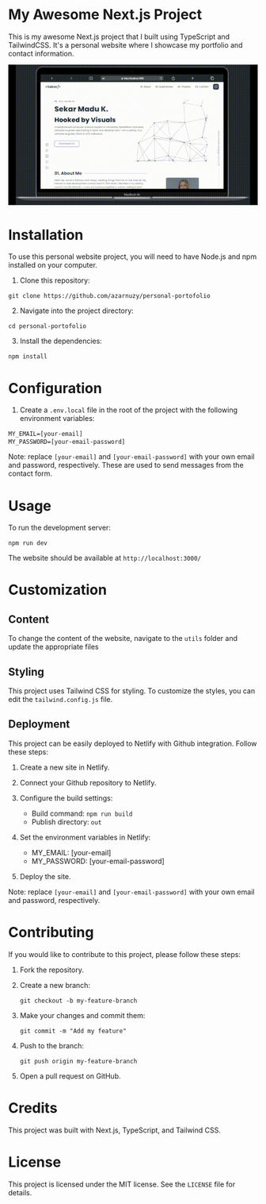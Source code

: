 # My Awesome Next.js Project

This is my awesome Next.js project that I built using TypeScript and TailwindCSS. It's a personal website where I showcase my portfolio and contact information.

![Preview of My Awesome Next.js Project](preview.gif)

# Installation

To use this personal website project, you will need to have Node.js and npm installed on your computer.

1. Clone this repository:

```
git clone https://github.com/azarnuzy/personal-portofolio
```

2. Navigate into the project directory:

```
cd personal-portofolio
```

3. Install the dependencies:

```
npm install
```

# Configuration

1. Create a `.env.local` file in the root of the project with the following environment variables:

```
MY_EMAIL=[your-email]
MY_PASSWORD=[your-email-password]
```

Note: replace `[your-email]` and `[your-email-password]` with your own email and password, respectively. These are used to send messages from the contact form.

# Usage

To run the development server:

```
npm run dev
```

The website should be available at `http://localhost:3000/`

# Customization

## Content

To change the content of the website, navigate to the `utils` folder and update the appropriate files

## Styling

This project uses Tailwind CSS for styling. To customize the styles, you can edit the `tailwind.config.js` file.

## Deployment

This project can be easily deployed to Netlify with Github integration. Follow these steps:

1. Create a new site in Netlify.
2. Connect your Github repository to Netlify.
3. Configure the build settings:

   - Build command: `npm run build`
   - Publish directory: `out`

4. Set the environment variables in Netlify:

   - MY_EMAIL: [your-email]
   - MY_PASSWORD: [your-email-password]

5. Deploy the site.

Note: replace `[your-email]` and `[your-email-password]` with your own email and password, respectively.

# Contributing

If you would like to contribute to this project, please follow these steps:

1. Fork the repository.

2. Create a new branch:

   ```
   git checkout -b my-feature-branch
   ```

3. Make your changes and commit them:

   ```
   git commit -m "Add my feature"
   ```

4. Push to the branch:

   ```
   git push origin my-feature-branch
   ```

5. Open a pull request on GitHub.

# Credits

This project was built with Next.js, TypeScript, and Tailwind CSS.

# License

This project is licensed under the MIT license. See the `LICENSE` file for details.
